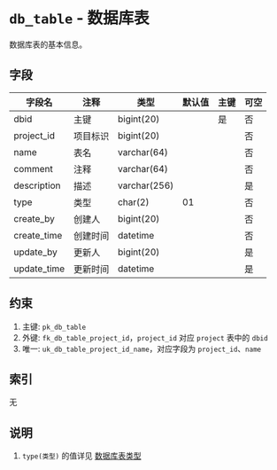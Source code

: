 # `db_table` - 数据库表

数据库表的基本信息。

## 字段

| 字段名      | 注释     | 类型         | 默认值 | 主键 | 可空 |
| ----------- | -------- | ------------ | ------ | ---- | ---- |
| dbid        | 主键     | bigint(20)   |        | 是   | 否   |
| project_id  | 项目标识 | bigint(20)   |        |      | 否   |
| name        | 表名     | varchar(64)  |        |      | 否   |
| comment     | 注释     | varchar(64)  |        |      | 否   |
| description | 描述     | varchar(256) |        |      | 是   |
| type        | 类型     | char(2)      | 01     |      | 否   |
| create_by   | 创建人   | bigint(20)   |        |      | 否   |
| create_time | 创建时间 | datetime     |        |      | 否   |
| update_by   | 更新人   | bigint(20)   |        |      | 是   |
| update_time | 更新时间 | datetime     |        |      | 是   |

## 约束

1. 主键: `pk_db_table`
2. 外键: `fk_db_table_project_id`，`project_id` 对应 `project` 表中的 `dbid`
3. 唯一: `uk_db_table_project_id_name`，对应字段为 `project_id`、`name`

## 索引

无

## 说明

1. `type(类型)` 的值详见 [数据库表类型](../data/dict/1006_db_table_type.md)